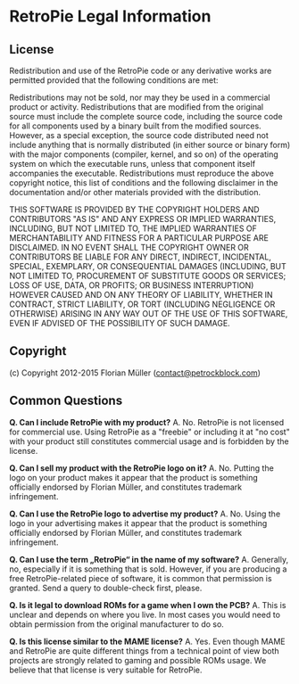 # RetroPie Legal Information

## License

Redistribution and use of the RetroPie code or any derivative works are permitted provided that the following conditions are met:

Redistributions may not be sold, nor may they be used in a commercial product or activity.
Redistributions that are modified from the original source must include the complete source code, including the source code for all components used by a binary built from the modified sources. However, as a special exception, the source code distributed need not include anything that is normally distributed (in either source or binary form) with the major components (compiler, kernel, and so on) of the operating system on which the executable runs, unless that component itself accompanies the executable.
Redistributions must reproduce the above copyright notice, this list of conditions and the following disclaimer in the documentation and/or other materials provided with the distribution.

THIS SOFTWARE IS PROVIDED BY THE COPYRIGHT HOLDERS AND CONTRIBUTORS "AS IS" AND ANY EXPRESS OR IMPLIED WARRANTIES, INCLUDING, BUT NOT LIMITED TO, THE IMPLIED WARRANTIES OF MERCHANTABILITY AND FITNESS FOR A PARTICULAR PURPOSE ARE DISCLAIMED. IN NO EVENT SHALL THE COPYRIGHT OWNER OR CONTRIBUTORS BE LIABLE FOR ANY DIRECT, INDIRECT, INCIDENTAL, SPECIAL, EXEMPLARY, OR CONSEQUENTIAL DAMAGES (INCLUDING, BUT NOT LIMITED TO, PROCUREMENT OF SUBSTITUTE GOODS OR SERVICES; LOSS OF USE, DATA, OR PROFITS; OR BUSINESS INTERRUPTION) HOWEVER CAUSED AND ON ANY THEORY OF LIABILITY, WHETHER IN CONTRACT, STRICT LIABILITY, OR TORT (INCLUDING NEGLIGENCE OR OTHERWISE) ARISING IN ANY WAY OUT OF THE USE OF THIS SOFTWARE, EVEN IF ADVISED OF THE POSSIBILITY OF SUCH DAMAGE.

## Copyright

(c) Copyright 2012-2015  Florian Müller (contact@petrockblock.com)


## Common Questions
**Q. Can I include RetroPie with my product?**
A. No. RetroPie is not licensed for commercial use. Using RetroPie as a "freebie" or including it at "no cost" with your product still constitutes commercial usage and is forbidden by the license.

**Q. Can I sell my product with the RetroPie logo on it?**
A. No. Putting the logo on your product makes it appear that the product is something officially endorsed by Florian Müller, and constitutes trademark infringement.

**Q. Can I use the RetroPie logo to advertise my product?**
A. No. Using the logo in your advertising makes it appear that the product is something officially endorsed by Florian Müller, and constitutes trademark infringement.

**Q. Can I use the term „RetroPie“ in the name of my software?**
A. Generally, no, especially if it is something that is sold. However, if you are producing a free RetroPie-related piece of software, it is common that permission is granted. Send a query to double-check first, please.

**Q. Is it legal to download ROMs for a game when I own the PCB?**
A. This is unclear and depends on where you live. In most cases you would need to obtain permission from the original manufacturer to do so.

**Q. Is this license similar to the MAME license?**
A. Yes. Even though MAME and RetroPie are quite different things from a technical point of view both projects are strongly related to gaming and possible ROMs usage. We believe that that license is very suitable for RetroPie.